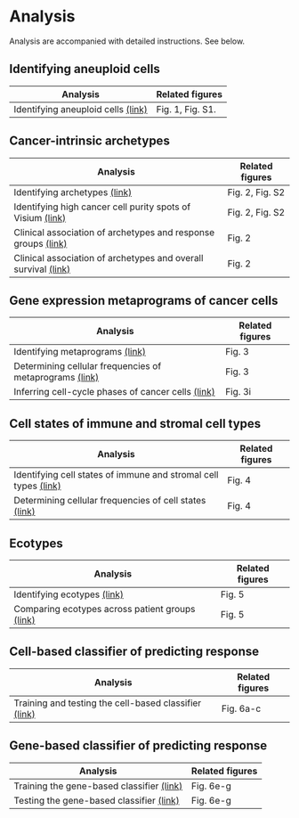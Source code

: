 # Analysis

Analysis are accompanied with detailed instructions. See below. 


## Identifying aneuploid cells

| Analysis                                                                                                                           | Related figures  |
| ---------------------------------------------------------------------------------------------------------------------------------- | ---------------- |
| Identifying aneuploid cells [(link)](https://github.com/navinlabcode/tnbc-chemo/blob/main/analysis/identifying_aneuploid_cells.md) | Fig. 1, Fig. S1. |


## Cancer-intrinsic archetypes

| Analysis                                                                                                                                                 | Related figures |
| -------------------------------------------------------------------------------------------------------------------------------------------------------- | --------------- |
| Identifying archetypes [(link)](https://github.com/navinlabcode/tnbc-chemo/blob/main/analysis/archetype.md)                                              | Fig. 2, Fig. S2 |
| Identifying high cancer cell purity spots of Visium [(link)](https://github.com/navinlabcode/tnbc-chemo/blob/main/analysis/visium_cna.md)                | Fig. 2, Fig. S2 |
| Clinical association of archetypes and response groups [(link)](https://github.com/navinlabcode/tnbc-chemo/blob/main/analysis/archetype_and_response.md) | Fig. 2          |
| Clinical association of archetypes and overall survival [(link)](https://github.com/navinlabcode/tnbc-chemo/blob/main/analysis/archetype_and_OS.md)      | Fig. 2          |





## Gene expression metaprograms of cancer cells

| Analysis                                                                                                                                                                                             | Related figures |
| ---------------------------------------------------------------------------------------------------------------------------------------------------------------------------------------------------- | --------------- |
| Identifying metaprograms [(link)](https://github.com/navinlabcode/tnbc-chemo/blob/main/analysis/cancer_cell_metaprogram.md#gene-expression-metaprograms-of-cancer-cells)                             | Fig. 3          |
| Determining cellular frequencies of metaprograms [(link)](https://github.com/navinlabcode/tnbc-chemo/blob/main/analysis/cancer_cell_metaprogram.md#determining-cellular-frequencies-of-metaprograms) | Fig. 3          |
| Inferring cell-cycle phases of cancer cells [(link)](https://github.com/navinlabcode/tnbc-chemo/blob/main/analysis/cell_cycle_scoring.md)                                                            | Fig. 3i         |



## Cell states of immune and stromal cell types

| Analysis                                                            | Related figures |
| ------------------------------------------------------------------- | --------------- |
| Identifying cell states of immune and stromal cell types [(link)]() | Fig. 4          |
| Determining cellular frequencies of cell states [(link)]()          | Fig. 4          |



## Ecotypes

| Analysis                                            | Related figures |
| --------------------------------------------------- | --------------- |
| Identifying ecotypes [(link)]()                     | Fig. 5          |
| Comparing ecotypes across patient groups [(link)]() | Fig. 5          |



## Cell-based classifier of predicting response

| Analysis                                                  | Related figures |
| --------------------------------------------------------- | --------------- |
| Training and testing the cell-based classifier [(link)]() | Fig. 6a-c       |



## Gene-based classifier of predicting response

| Analysis                                      | Related figures |
| --------------------------------------------- | --------------- |
| Training the gene-based classifier [(link)]() | Fig. 6e-g       |
| Testing the gene-based classifier [(link)]()  | Fig. 6e-g       |




<!-- ## Generic analysis -->

<!-- | Analysis                                                             | -->
<!-- | -------------------------------------------------------------------- | -->
<!-- | Gene enrichment analysis                                             | -->
<!-- | Differentially expressed genes analysis for single-cell RNA-seq data | -->
<!-- | Differentially expressed genes analysis for bulk RNA-seq data        | -->

